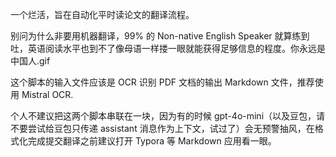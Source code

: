 一个烂活，旨在自动化平时读论文的翻译流程。

别问为什么非要用机器翻译，99% 的 Non-native English Speaker 就算练到吐，英语阅读水平也到不了像母语一样搂一眼就能获得足够信息的程度。你永远是中国人.gif

这个脚本的输入文件应该是 OCR 识别 PDF 文档的输出 Markdown 文件，推荐使用 Mistral OCR.

个人不建议把这两个脚本串联在一块，因为有的时候 gpt-4o-mini（以及豆包，请不要尝试给豆包只传递 assistant 消息作为上下文，试过了）会无预警抽风，在格式化完成提交翻译之前建议打开 Typora 等 Markdown 应用看一眼。